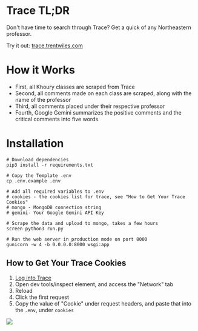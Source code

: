 # Trace TL;DR
Don't have time to search through Trace? Get a quick of any Northeastern professor.

Try it out: [trace.trentwiles.com](https://trace.trentwiles.com/?utm_source=github)

# How it Works

* First, all Khoury classes are scraped from Trace
* Second, all comments made on each class are scraped, along with the name of the professor
* Third, all comments placed under their respective professor
* Fourth, Google Gemini summarizes the positive comments and the critical comments into five words

# Installation

```shell
# Download dependencies
pip3 install -r requirements.txt

# Copy the Template .env
cp .env.example .env

# Add all required variables to .env
# cookies - the cookies list for trace, see "How to Get Your Trace Cookies"
# mongo - MongoDB connection string
# gemini- Your Google Gemini API Key

# Scrape the data and upload to mongo, takes a few hours
screen python3 run.py

# Run the web server in production mode on port 8000
gunicorn -w 4 -b 0.0.0.0:8000 wsgi:app
```

## How to Get Your Trace Cookies

1. [Log into Trace](https://www.applyweb.com/eval/shibboleth/neu/36892)
2. Open dev tools/inspect element, and access the "Network" tab
3. Reload
4. Click the first request
5. Copy the value of "Cookie" under request headers, and paste that into the `.env`, under `cookies`

![](https://trentwil.es/a/u9nZeo7qF5.png)